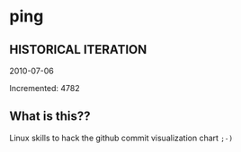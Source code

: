 # ping

## HISTORICAL ITERATION
2010-07-06

Incremented: 4782

## What is this?? 
Linux skills to hack the github commit visualization chart `;-)`
